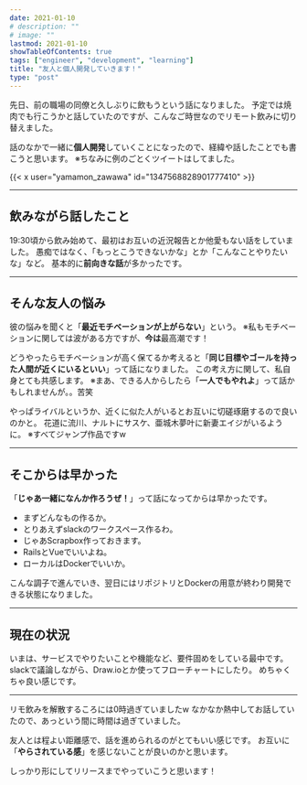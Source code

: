 ```yaml
---
date: 2021-01-10
# description: ""
# image: ""
lastmod: 2021-01-10
showTableOfContents: true
tags: ["engineer", "development", "learning"]
title: "友人と個人開発していきます！"
type: "post"
---
```


先日、前の職場の同僚と久しぶりに飲もうという話になりました。
予定では焼肉でも行こうかと話していたのですが、こんなご時世なのでリモート飲みに切り替えました。

話のなかで一緒に**個人開発**していくことになったので、経緯や話したことでも書こうと思います。
※ちなみに例のごとくツイートはしてました。

{{< x user="yamamon_zawawa" id="1347568828901777410" >}}

---

## 飲みながら話したこと

19:30頃から飲み始めて、最初はお互いの近況報告とか他愛もない話をしていました。
愚痴ではなく、「もっとこうできないかな」とか「こんなことやりたいな」など。
基本的に**前向きな話**が多かったです。

---

## そんな友人の悩み

彼の悩みを聞くと「**最近モチベーションが上がらない**」という。
※私もモチベーションに関しては波がある方ですが、**今は**最高潮です！

どうやったらモチベーションが高く保てるか考えると「**同じ目標やゴールを持った人間が近くにいるといい**」って話になりました。
この考え方に関して、私自身とても共感します。
※まあ、できる人からしたら「**一人でもやれよ**」って話かもしれませんが。。苦笑

やっぱライバルというか、近くに似た人がいるとお互いに切磋琢磨するので良いのかと。
花道に流川、ナルトにサスケ、亜城木夢叶に新妻エイジがいるように。
※すべてジャンプ作品ですw

---

## そこからは早かった

「**じゃあ一緒になんか作ろうぜ！**」って話になってからは早かったです。

- まずどんなもの作るか。
- とりあえずslackのワークスペース作るわ。
- じゃあScrapbox作っておきます。
- RailsとVueでいいよね。
- ローカルはDockerでいいか。

こんな調子で進んでいき、翌日にはリポジトリとDockerの用意が終わり開発できる状態になりました。

---

## 現在の状況

いまは、サービスでやりたいことや機能など、要件固めをしている最中です。
slackで議論しながら、Draw.ioとか使ってフローチャートにしたり。
めちゃくちゃ良い感じです。

---

リモ飲みを解散するころには0時過ぎていましたw
なかなか熱中してお話していたので、あっという間に時間は過ぎていました。

友人とは程よい距離感で、話を進められるのがとてもいい感じです。
お互いに「**やらされている感**」を感じないことが良いのかと思います。

しっかり形にしてリリースまでやっていこうと思います！
